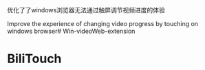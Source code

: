 优化了了windows浏览器无法通过触屏调节视频进度的体验

Improve the experience of changing video progress by touching on windows browser# Win-videoWeb-extension
# BiliTouch
